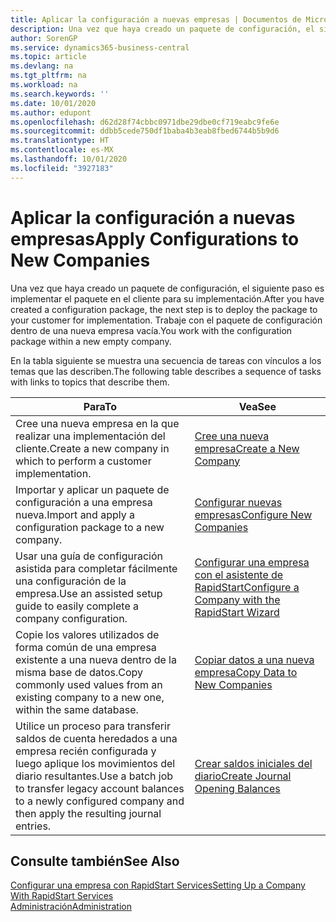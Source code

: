 ```yaml
---
title: Aplicar la configuración a nuevas empresas | Documentos de Microsoft
description: Una vez que haya creado un paquete de configuración, el siguiente paso es implementar el paquete en el cliente para su implementación. Use la configuración con una nueva empresa vacía.
author: SorenGP
ms.service: dynamics365-business-central
ms.topic: article
ms.devlang: na
ms.tgt_pltfrm: na
ms.workload: na
ms.search.keywords: ''
ms.date: 10/01/2020
ms.author: edupont
ms.openlocfilehash: d62d28f74cbbc0971dbe29dbe0cf719eabc9fe6e
ms.sourcegitcommit: ddbb5cede750df1baba4b3eab8fbed6744b5b9d6
ms.translationtype: HT
ms.contentlocale: es-MX
ms.lasthandoff: 10/01/2020
ms.locfileid: "3927183"
---
```

# <a name="apply-configurations-to-new-companies"></a><span data-ttu-id="a9bf2-104">Aplicar la configuración a nuevas empresas</span><span class="sxs-lookup"><span data-stu-id="a9bf2-104">Apply Configurations to New Companies</span></span>
<span data-ttu-id="a9bf2-105">Una vez que haya creado un paquete de configuración, el siguiente paso es implementar el paquete en el cliente para su implementación.</span><span class="sxs-lookup"><span data-stu-id="a9bf2-105">After you have created a configuration package, the next step is to deploy the package to your customer for implementation.</span></span> <span data-ttu-id="a9bf2-106">Trabaje con el paquete de configuración dentro de una nueva empresa vacía.</span><span class="sxs-lookup"><span data-stu-id="a9bf2-106">You work with the configuration package within a new empty company.</span></span>  

 <span data-ttu-id="a9bf2-107">En la tabla siguiente se muestra una secuencia de tareas con vínculos a los temas que las describen.</span><span class="sxs-lookup"><span data-stu-id="a9bf2-107">The following table describes a sequence of tasks with links to topics that describe them.</span></span>

|<span data-ttu-id="a9bf2-108">**Para**</span><span class="sxs-lookup"><span data-stu-id="a9bf2-108">**To**</span></span>|<span data-ttu-id="a9bf2-109">**Vea**</span><span class="sxs-lookup"><span data-stu-id="a9bf2-109">**See**</span></span>|  
|------------|-------------|  
|<span data-ttu-id="a9bf2-110">Cree una nueva empresa en la que realizar una implementación del cliente.</span><span class="sxs-lookup"><span data-stu-id="a9bf2-110">Create a new company in which to perform a customer implementation.</span></span>|[<span data-ttu-id="a9bf2-111">Cree una nueva empresa</span><span class="sxs-lookup"><span data-stu-id="a9bf2-111">Create a New Company</span></span>](admin-how-to-create-a-new-company.md)|  
|<span data-ttu-id="a9bf2-112">Importar y aplicar un paquete de configuración a una empresa nueva.</span><span class="sxs-lookup"><span data-stu-id="a9bf2-112">Import and apply a configuration package to a new company.</span></span>|[<span data-ttu-id="a9bf2-113">Configurar nuevas empresas</span><span class="sxs-lookup"><span data-stu-id="a9bf2-113">Configure New Companies</span></span>](admin-how-to-configure-new-companies.md)|  
|<span data-ttu-id="a9bf2-114">Usar una guía de configuración asistida para completar fácilmente una configuración de la empresa.</span><span class="sxs-lookup"><span data-stu-id="a9bf2-114">Use an assisted setup guide to easily complete a company configuration.</span></span>|[<span data-ttu-id="a9bf2-115">Configurar una empresa con el asistente de RapidStart</span><span class="sxs-lookup"><span data-stu-id="a9bf2-115">Configure a Company with the RapidStart Wizard</span></span>](admin-how-to-configure-a-company-with-the-rapidstart-wizard.md)|
|<span data-ttu-id="a9bf2-116">Copie los valores utilizados de forma común de una empresa existente a una nueva dentro de la misma base de datos.</span><span class="sxs-lookup"><span data-stu-id="a9bf2-116">Copy commonly used values from an existing company to a new one, within the same database.</span></span>|[<span data-ttu-id="a9bf2-117">Copiar datos a una nueva empresa</span><span class="sxs-lookup"><span data-stu-id="a9bf2-117">Copy Data to New Companies</span></span>](admin-how-to-copy-data-to-new-companies.md)|  
|<span data-ttu-id="a9bf2-118">Utilice un proceso para transferir saldos de cuenta heredados a una empresa recién configurada y luego aplique los movimientos del diario resultantes.</span><span class="sxs-lookup"><span data-stu-id="a9bf2-118">Use a batch job to transfer legacy account balances to a newly configured company and then apply the resulting journal entries.</span></span>|[<span data-ttu-id="a9bf2-119">Crear saldos iniciales del diario</span><span class="sxs-lookup"><span data-stu-id="a9bf2-119">Create Journal Opening Balances</span></span>](admin-how-to-create-journal-opening-balances.md)|  

## <a name="see-also"></a><span data-ttu-id="a9bf2-120">Consulte también</span><span class="sxs-lookup"><span data-stu-id="a9bf2-120">See Also</span></span>  
[<span data-ttu-id="a9bf2-121">Configurar una empresa con RapidStart Services</span><span class="sxs-lookup"><span data-stu-id="a9bf2-121">Setting Up a Company With RapidStart Services</span></span>](admin-set-up-a-company-with-rapidstart.md)  
[<span data-ttu-id="a9bf2-122">Administración</span><span class="sxs-lookup"><span data-stu-id="a9bf2-122">Administration</span></span>](admin-setup-and-administration.md)
